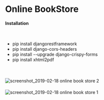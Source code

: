 # Online BookStore
<h4> Installation </h4>
</br>
<ul>
    <li>pip install djangorestframework</li>
    <li>pip install django-cors-headers</li>
    <li>pip install --upgrade django-crispy-forms</li>
    <li>pip install xhtml2pdf</li>
</ul>
</br>

<div style="margin-top: 20px">
    
![screenshot_2019-02-18 online book store 2](https://user-images.githubusercontent.com/28836413/52928808-cddf6e00-336b-11e9-9db9-58cb0fc0f0e5.png)    


</div>

<div style="margin-top: 20px">

![screenshot_2019-02-18 online book store 1](https://user-images.githubusercontent.com/28836413/52928613-eb600800-336a-11e9-9430-eca6377c8eed.png)

</div>

